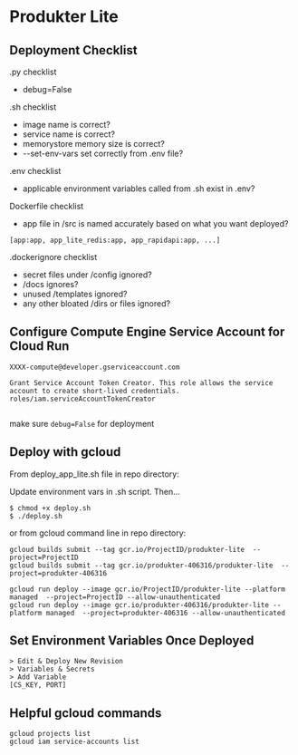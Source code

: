 # Produkter Lite

## Deployment Checklist

.py checklist

* debug=False

.sh checklist

* image name is correct?
* service name is correct?
* memorystore memory size is correct?
* --set-env-vars set correctly from .env file?

.env checklist

* applicable environment variables called from .sh exist in .env?

Dockerfile checklist

* app file in /src is named accurately based on what you want deployed?

```[app:app, app_lite_redis:app, app_rapidapi:app, ...]```

.dockerignore checklist

* secret files under /config ignored?
* /docs ignores?
* unused /templates ignored?
* any other bloated /dirs or files ignored?

## Configure Compute Engine Service Account for Cloud Run
```
XXXX-compute@developer.gserviceaccount.com

Grant Service Account Token Creator. This role allows the service account to create short-lived credentials.
roles/iam.serviceAccountTokenCreator


```

make sure `debug=False` for deployment

## Deploy with gcloud

From deploy_app_lite.sh file in repo directory:

Update environment vars in .sh script. Then...

```
$ chmod +x deploy.sh
$ ./deploy.sh
```

or from gcloud command line in repo directory:

```
gcloud builds submit --tag gcr.io/ProjectID/produkter-lite  --project=ProjectID
gcloud builds submit --tag gcr.io/produkter-406316/produkter-lite  --project=produkter-406316

gcloud run deploy --image gcr.io/ProjectID/produkter-lite --platform managed  --project=ProjectID --allow-unauthenticated
gcloud run deploy --image gcr.io/produkter-406316/produkter-lite --platform managed  --project=produkter-406316 --allow-unauthenticated
```

## Set Environment Variables Once Deployed
```
> Edit & Deploy New Revision
> Variables & Secrets
> Add Variable
[CS_KEY, PORT]
```

## Helpful gcloud commands

```
gcloud projects list
gcloud iam service-accounts list

```
